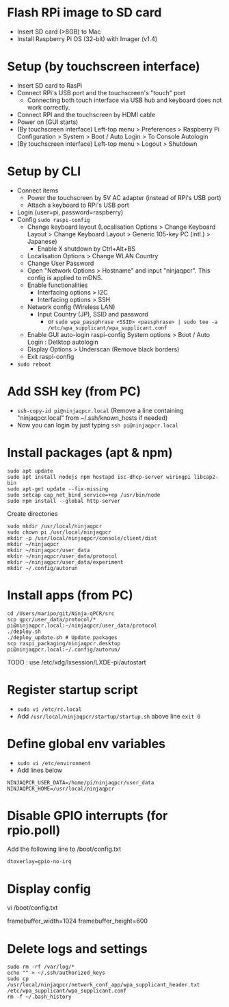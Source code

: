 # Flash RPi image to SD card
* Insert SD card (>8GB) to Mac
* Install Raspberry Pi OS (32-bit) with Imager (v1.4)

# Setup (by touchscreen interface)
* Insert SD card to RasPi
* Connect RPi's USB port and the touchscreen's "touch" port
  * Connecting both touch interface via USB hub and keyboard does not work correctly.
* Connect RPI and the touchscreen by HDMI cable
* Power on (GUI starts)
* (By touchscreen interface) Left-top menu > Preferences > Raspberry Pi Configuration > System > Boot / Auto Login > To Console Autologin
* (By touchscreen interface) Left-top menu > Logout > Shutdown

# Setup by CLI
* Connect items
  * Power the touchscreen by 5V AC adapter (instead of RPi's USB port)
  * Attach a keyboard to RPi's USB port
* Login (user=pi, password=raspberry)
* Config `sudo raspi-config`
  * Change keyboard layout (Localisation Options > Change Keyboard Layout > Change Keyboard Layout > Generic 105-key PC (intl.) > Japanese)
    * Enable X shutdown by Ctrl+Alt+BS
  * Localisation Options > Change WLAN Country
  * Change User Password
  * Open "Network Options > Hostname" and input "ninjaqpcr". This config is applied to mDNS.
  * Enable functionalities
    * Interfacing options > I2C
    * Interfacing options > SSH
  * Network config (Wireless LAN)
    * Input Country (JP), SSID and password
      * or `sudo wpa_passphrase <SSID> <passphrase> | sudo tee -a /etc/wpa_supplicant/wpa_supplicant.conf`
  * Enable GUI auto-login
    raspi-config
    System options > Boot / Auto Login : Detktop autologin
  * Display Options > Underscan (Remove black borders)
  * Exit raspi-config
* `sudo reboot`

# Add SSH key (from PC)
* `ssh-copy-id pi@ninjaqpcr.local` (Remove a line containing "ninjaqpcr.local" from ~/.ssh/known_hosts if needed)
* Now you can login by just typing `ssh pi@ninjaqpcr.local`


# Install packages (apt & npm)
```
sudo apt update
sudo apt install nodejs npm hostapd isc-dhcp-server wiringpi libcap2-bin
sudo apt-get update --fix-missing
sudo setcap cap_net_bind_service=+ep /usr/bin/node
sudo npm install --global http-server
```

Create directories

```
sudo mkdir /usr/local/ninjaqpcr
sudo chown pi /usr/local/ninjaqpcr
mkdir -p /usr/local/ninjaqpcr/console/client/dist
mkdir ~/ninjaqpcr
mkdir ~/ninjaqpcr/user_data
mkdir ~/ninjaqpcr/user_data/protocol
mkdir ~/ninjaqpcr/user_data/experiment
mkdir ~/.config/autorun

```

# Install apps (from PC)

```
cd /Users/maripo/git/Ninja-qPCR/src
scp qpcr/user_data/protocol/* pi@ninjaqpcr.local:~/ninjaqpcr/user_data/protocol
./deploy.sh
./deploy_update.sh # Update packages
scp raspi_packaging/ninjaqpcr.desktop pi@ninjaqpcr.local:~/.config/autorun/
```

TODO : use /etc/xdg/lxsession/LXDE-pi/autostart

# Register startup script
* `sudo vi /etc/rc.local`
* Add `/usr/local/ninjaqpcr/startup/startup.sh` above line `exit 0`

# Define global env variables
* `sudo vi /etc/environment`
* Add lines below
```
NINJAQPCR_USER_DATA=/home/pi/ninjaqpcr/user_data
NINJAQPCR_HOME=/usr/local/ninjaqpcr
```

# Disable GPIO interrupts (for rpio.poll)
Add the following line to /boot/config.txt
```
dtoverlay=gpio-no-irq

```

# Display config

vi /boot/config.txt

framebuffer_width=1024
framebuffer_height=600

# Delete logs and settings
```
sudo rm -rf /var/log/*
echo "" > ~/.ssh/authorized_keys
sudo cp /usr/local/ninjaqpcr/network_conf_app/wpa_supplicant_header.txt /etc/wpa_supplicant/wpa_supplicant.conf
rm -f ~/.bash_history
```